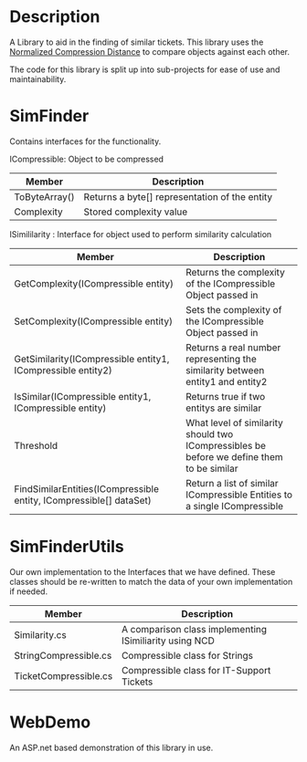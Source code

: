 Description
==================

A Library to aid in the finding of similar tickets.
This library uses the [Normalized Compression Distance](http://en.wikipedia.org/wiki/Normalized_compression_distance)  to compare objects against each other.

The code for this library is split up into sub-projects for ease of use and maintainability.


SimFinder
=================
Contains interfaces for the functionality.

ICompressible: Object to be compressed

|Member | Description|
|------|------------|
| ToByteArray() | Returns a byte[] representation of the entity |
| Complexity    | Stored complexity value |

ISimililarity : Interface for object used to perform similarity calculation

|Member | Description|
|------|------------|
| GetComplexity(ICompressible entity) | Returns the complexity of the ICompressible Object passed in |
| SetComplexity(ICompressible entity) | Sets the complexity of the ICompressible Object passed in |
| GetSimilarity(ICompressible entity1, ICompressible entity2) | Returns a real number representing the similarity between entity1 and entity2 |
|  IsSimilar(ICompressible entity1, ICompressible entity)  | Returns true if two entitys are similar | 
| Threshold | What level of similarity should two ICompressibles be before we define them to be similar |
| FindSimilarEntities(ICompressible entity, ICompressible[] dataSet) | Return a list of similar ICompressible Entities to a single ICompressible |


SimFinderUtils
=================
Our own implementation to the Interfaces that we have defined.
These classes should be re-written to match the data of your own implementation if needed.

|Member | Description|
|-------|------------|
|Similarity.cs         | A comparison class implementing ISimiliarity using NCD |
|StringCompressible.cs | Compressible class for Strings |
|TicketCompressible.cs | Compressible class for IT-Support Tickets |

WebDemo
=================

An ASP.net based demonstration of this library in use.
